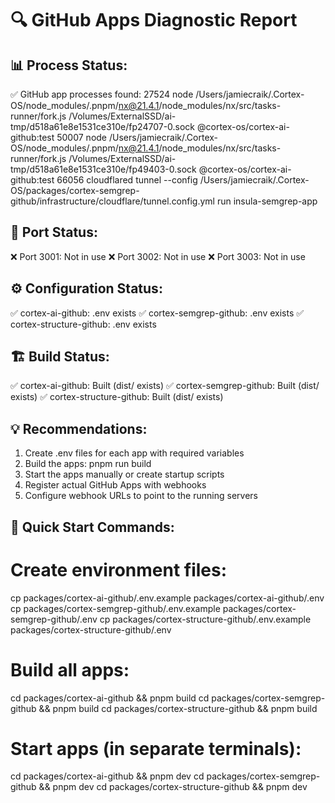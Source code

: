 🔍 GitHub Apps Diagnostic Report
=================================

📊 Process Status:
-------------------
✅ GitHub app processes found:
27524 node /Users/jamiecraik/.Cortex-OS/node_modules/.pnpm/nx@21.4.1/node_modules/nx/src/tasks-runner/fork.js /Volumes/ExternalSSD/ai-tmp/d518a61e8e1531ce310e/fp24707-0.sock @cortex-os/cortex-ai-github:test
50007 node /Users/jamiecraik/.Cortex-OS/node_modules/.pnpm/nx@21.4.1/node_modules/nx/src/tasks-runner/fork.js /Volumes/ExternalSSD/ai-tmp/d518a61e8e1531ce310e/fp49403-0.sock @cortex-os/cortex-ai-github:test
66056 cloudflared tunnel --config /Users/jamiecraik/.Cortex-OS/packages/cortex-semgrep-github/infrastructure/cloudflare/tunnel.config.yml run insula-semgrep-app

📡 Port Status:
---------------
❌ Port 3001: Not in use
❌ Port 3002: Not in use
❌ Port 3003: Not in use

⚙️ Configuration Status:
------------------------
✅ cortex-ai-github: .env exists
✅ cortex-semgrep-github: .env exists
✅ cortex-structure-github: .env exists

🏗️ Build Status:
----------------
✅ cortex-ai-github: Built (dist/ exists)
✅ cortex-semgrep-github: Built (dist/ exists)
✅ cortex-structure-github: Built (dist/ exists)

💡 Recommendations:
-------------------
1. Create .env files for each app with required variables
2. Build the apps: pnpm run build
3. Start the apps manually or create startup scripts
4. Register actual GitHub Apps with webhooks
5. Configure webhook URLs to point to the running servers

🔧 Quick Start Commands:
------------------------
# Create environment files:
cp packages/cortex-ai-github/.env.example packages/cortex-ai-github/.env
cp packages/cortex-semgrep-github/.env.example packages/cortex-semgrep-github/.env
cp packages/cortex-structure-github/.env.example packages/cortex-structure-github/.env

# Build all apps:
cd packages/cortex-ai-github && pnpm build
cd packages/cortex-semgrep-github && pnpm build
cd packages/cortex-structure-github && pnpm build

# Start apps (in separate terminals):
cd packages/cortex-ai-github && pnpm dev
cd packages/cortex-semgrep-github && pnpm dev
cd packages/cortex-structure-github && pnpm dev
